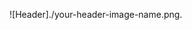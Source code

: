 ![Header]./your-header-image-name.png.

<!--
**julssousa/julssousa** is a ✨ _special_ ✨ repository because its `README.md` (this file) appears on your GitHub profile.

Here are some ideas to get you started:

- 🔭 I’m currently working on ...
- 🌱 I’m currently learning about Sports and Data Science
- 👯 I’m looking to collaborate on ...
- 🤔 I’m looking for help with ...
- 💬 Ask me about ...
- 📫 How to reach me: juliasousaramos@hotmail.com
- 😄 Pronouns: ...
- ⚡ Fun fact: ...
-->
